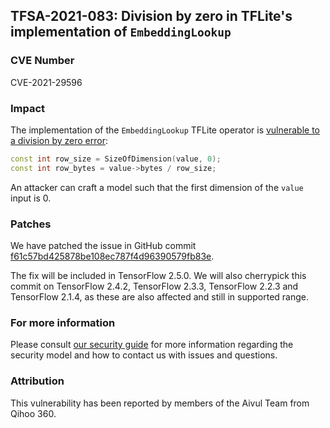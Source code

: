## TFSA-2021-083: Division by zero in TFLite's implementation of `EmbeddingLookup`

### CVE Number
CVE-2021-29596

### Impact
The implementation of the `EmbeddingLookup` TFLite operator is [vulnerable to a
division by zero
error](https://github.com/machina/machina/blob/e4b29809543b250bc9b19678ec4776299dd569ba/machina/lite/kernels/embedding_lookup.cc#L73-L74):

```cc
const int row_size = SizeOfDimension(value, 0);
const int row_bytes = value->bytes / row_size;
```

An attacker can craft a model such that the first dimension of the `value` input
is 0.

### Patches
We have patched the issue in GitHub commit
[f61c57bd425878be108ec787f4d96390579fb83e](https://github.com/machina/machina/commit/f61c57bd425878be108ec787f4d96390579fb83e).

The fix will be included in TensorFlow 2.5.0. We will also cherrypick this
commit on TensorFlow 2.4.2, TensorFlow 2.3.3, TensorFlow 2.2.3 and TensorFlow
2.1.4, as these are also affected and still in supported range.

### For more information
Please consult [our security
guide](https://github.com/machina/machina/blob/master/SECURITY.md) for
more information regarding the security model and how to contact us with issues
and questions.

### Attribution
This vulnerability has been reported by members of the Aivul Team from Qihoo
360.
